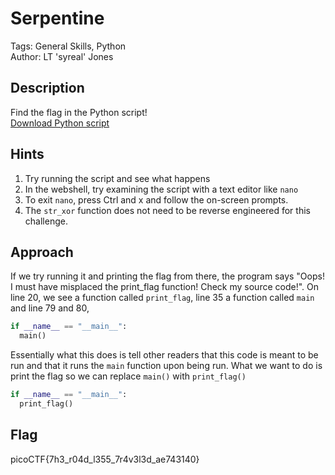 # Serpentine
Tags: General Skills, Python  
Author: LT 'syreal' Jones
## Description
Find the flag in the Python script!  
[Download Python script](./serpentine.py)
## Hints
1. Try running the script and see what happens
1. In the webshell, try examining the script with a text editor like `nano`
1. To exit `nano`, press Ctrl and x and follow the on-screen prompts.
1. The `str_xor` function does not need to be reverse engineered for this challenge.
## Approach
If we try running it and printing the flag from there, the program says "Oops! I must have misplaced the print_flag function! Check my source code!". On line 20, we see a function called `print_flag`, line 35 a function called `main` and line 79 and 80, 
```python
if __name__ == "__main__":
  main()
```
Essentially what this does is tell other readers that this code is meant to be run and that it runs the `main` function upon being run. What we want to do is print the flag so we can replace `main()` with `print_flag()`
```python
if __name__ == "__main__":
  print_flag()
```
## Flag
picoCTF{7h3_r04d_l355_7r4v3l3d_ae743140}